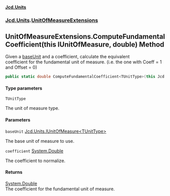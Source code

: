 #### [Jcd.Units](index.md 'index')
### [Jcd.Units](Jcd.Units.md 'Jcd.Units').[UnitOfMeasureExtensions](Jcd.Units.UnitOfMeasureExtensions.md 'Jcd.Units.UnitOfMeasureExtensions')

## UnitOfMeasureExtensions.ComputeFundamentalCoefficient<TUnitType>(this IUnitOfMeasure<TUnitType>, double) Method

Given a [baseUnit](Jcd.Units.UnitOfMeasureExtensions.ComputeFundamentalCoefficient_TUnitType_(thisJcd.Units.IUnitOfMeasure_TUnitType_,double).md#Jcd.Units.UnitOfMeasureExtensions.ComputeFundamentalCoefficient_TUnitType_(thisJcd.Units.IUnitOfMeasure_TUnitType_,double).baseUnit 'Jcd.Units.UnitOfMeasureExtensions.ComputeFundamentalCoefficient<TUnitType>(this Jcd.Units.IUnitOfMeasure<TUnitType>, double).baseUnit') and a coefficient, calculate the equivalent  
coefficient for the fundamental unit of measure. (i.e. the one with Coeff = 1 and Offset = 0)

```csharp
public static double ComputeFundamentalCoefficient<TUnitType>(this Jcd.Units.IUnitOfMeasure<TUnitType> baseUnit, double coefficient);
```
#### Type parameters

<a name='Jcd.Units.UnitOfMeasureExtensions.ComputeFundamentalCoefficient_TUnitType_(thisJcd.Units.IUnitOfMeasure_TUnitType_,double).TUnitType'></a>

`TUnitType`

The unit of measure type.
#### Parameters

<a name='Jcd.Units.UnitOfMeasureExtensions.ComputeFundamentalCoefficient_TUnitType_(thisJcd.Units.IUnitOfMeasure_TUnitType_,double).baseUnit'></a>

`baseUnit` [Jcd.Units.IUnitOfMeasure&lt;](Jcd.Units.IUnitOfMeasure_TUnits_.md 'Jcd.Units.IUnitOfMeasure<TUnits>')[TUnitType](Jcd.Units.UnitOfMeasureExtensions.ComputeFundamentalCoefficient_TUnitType_(thisJcd.Units.IUnitOfMeasure_TUnitType_,double).md#Jcd.Units.UnitOfMeasureExtensions.ComputeFundamentalCoefficient_TUnitType_(thisJcd.Units.IUnitOfMeasure_TUnitType_,double).TUnitType 'Jcd.Units.UnitOfMeasureExtensions.ComputeFundamentalCoefficient<TUnitType>(this Jcd.Units.IUnitOfMeasure<TUnitType>, double).TUnitType')[&gt;](Jcd.Units.IUnitOfMeasure_TUnits_.md 'Jcd.Units.IUnitOfMeasure<TUnits>')

The base unit of measure to use.

<a name='Jcd.Units.UnitOfMeasureExtensions.ComputeFundamentalCoefficient_TUnitType_(thisJcd.Units.IUnitOfMeasure_TUnitType_,double).coefficient'></a>

`coefficient` [System.Double](https://docs.microsoft.com/en-us/dotnet/api/System.Double 'System.Double')

The coefficient to normalize.

#### Returns
[System.Double](https://docs.microsoft.com/en-us/dotnet/api/System.Double 'System.Double')  
The coefficient for the fundamental unit of measure.